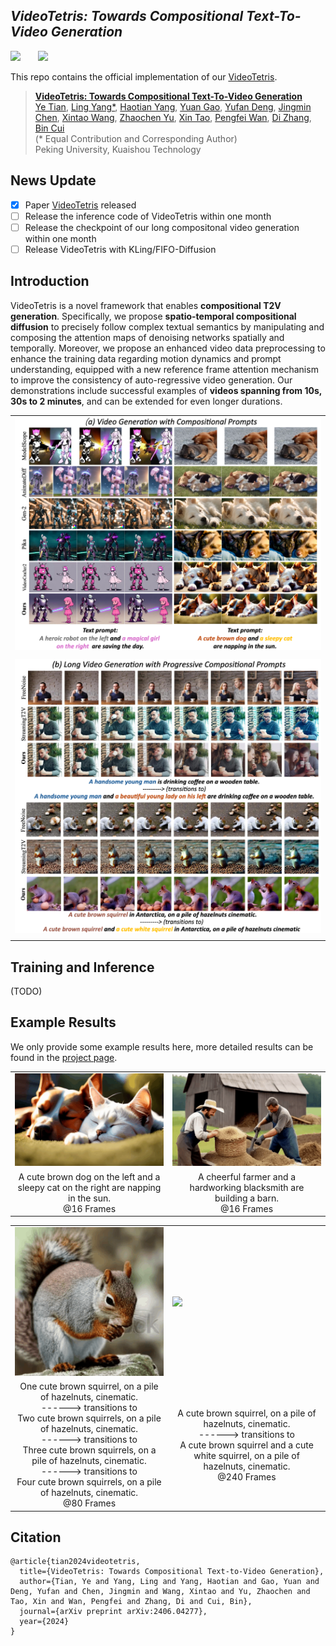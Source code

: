 ## ___***VideoTetris: Towards Compositional Text-To-Video Generation***___
<div align="left">
 <a href='https://arxiv.org/abs/2406.04277'><img src='https://img.shields.io/badge/arXiv-2406.04277-b31b1b.svg'></a> &nbsp;&nbsp;&nbsp;&nbsp;&nbsp;
 <a href='https://videotetris.github.io'><img src='https://img.shields.io/badge/Project-Page-Green'></a> &nbsp;&nbsp;&nbsp;&nbsp;&nbsp;

This repo contains the official implementation of our [VideoTetris](https://arxiv.org/abs/2406.04277).

> [**VideoTetris: Towards Compositional Text-To-Video Generation**](https://arxiv.org/abs/2406.04277)   
> [Ye Tian](https://scholar.google.com/citations?user=vUY_PIUAAAAJ&hl=en),
> [Ling Yang*](https://yangling0818.github.io), 
> [Haotian Yang](https://scholar.google.com/citations?user=LH71RGkAAAAJ&hl=en),
> [Yuan Gao](https://videotetris.github.io/),
> [Yufan Deng](https://videotetris.github.io/),
> [Jingmin Chen](https://videotetris.github.io/),
> [Xintao Wang](https://xinntao.github.io),
> [Zhaochen Yu](https://videotetris.github.io/),
> [Xin Tao](https://scholar.google.com/citations?user=sQ30WyUAAAAJ&hl=en),
> [Pengfei Wan](https://scholar.google.com/citations?user=P6MraaYAAAAJ&hl=en),
> [Di Zhang](https://openreview.net/profile?id=~Di_ZHANG3),
> [Bin Cui](https://cuibinpku.github.io/cuibin_cn.html)   
> (* Equal Contribution and Corresponding Author)
> <br>Peking University, Kuaishou Technology<br>

## News Update
- [x] Paper [VideoTetris](https://arxiv.org/abs/2406.04277) released 
- [ ] Release the inference code of VideoTetris within one month
- [ ] Release the checkpoint of our long compositonal video generation within one month
- [ ] Release VideoTetris with KLing/FIFO-Diffusion

## Introduction
VideoTetris is a novel framework that enables **compositional T2V generation**. Specifically, we propose **spatio-temporal compositional diffusion** to precisely follow complex textual semantics by manipulating and composing the attention maps of denoising networks spatially and temporally. Moreover, we propose an enhanced video data preprocessing to enhance the training data regarding motion dynamics and prompt understanding, equipped with a new reference frame attention mechanism to improve the consistency of auto-regressive video generation.  Our demonstrations include successful examples of **videos spanning from 10s, 30s to 2 minutes**, and can be extended for even longer durations.
<table class="center">
    <tr>
    <td width=100% style="border: none"><img src="assets/first.png" style="width:100%"></td>
    </tr>
    <tr>
    <td width="100%" style="border: none; text-align: center; word-wrap: break-word">
</td>
  </tr>
    <tr>
    <td width=100% style="border: none"><img src="assets/secondd.png" style="width:100%"></td>
    </tr>
    <tr>
    <td width="100%" style="border: none; text-align: center; word-wrap: break-word">
</td>
  </tr>
</table>




## Training and Inference
(TODO)

## Example Results
We only provide some example results here, more detailed results can be found in the [project page](https://videotetris.github.io/).
<table class="center">
    <tr>
    <td width=25% style="border: none"><img src="assets/cat_and_dog.gif" style="width:100%"></td>
    <td width=25% style="border: none"><img src="assets/farmer_and_blacksmith.gif" style="width:100%"></td>
  <tr>
    <td width="25%" style="border: none; text-align: center; word-wrap: break-word">A cute brown dog on the left and a sleepy cat on the right are napping in the sun. <br> @16 Frames</td>
    <td width="25%" style="border: none; text-align: center; word-wrap: break-word">A cheerful farmer and a hardworking blacksmith are building a barn. <br> @16 Frames</td>
  </tr>
</table>

<table class="center">
    <tr>
    <td width=35% style="border: none"><img src="assets/1234.gif" style="width:130%"></td>
    <td width=35% style="border: none"><img src="assets/brown2white.gif" style="width:130%"></td>
  <tr>
    <td width="35%" style="border: none; text-align: center; word-wrap: break-word">One cute brown squirrel, on a pile of hazelnuts, cinematic. <br> ------>  transitions to <br>
Two cute brown squirrels, on a pile of hazelnuts, cinematic. <br> ------>  transitions to <br>
Three cute brown squirrels, on a pile of hazelnuts, cinematic. <br> ------>  transitions to <br>
Four cute brown squirrels, on a pile of hazelnuts, cinematic. <br> 
 @80 Frames</td>
    <td width="35%" style="border: none; text-align: center; word-wrap: break-word">A cute brown squirrel, on a pile of hazelnuts, cinematic. <br> ------>  transitions to <br>
A cute brown squirrel and a cute white squirrel, on a pile of hazelnuts, cinematic.  <br>
 @240 Frames</td>
  </tr>
</table>






## Citation
```
@article{tian2024videotetris,
  title={VideoTetris: Towards Compositional Text-to-Video Generation},
  author={Tian, Ye and Yang, Ling and Yang, Haotian and Gao, Yuan and Deng, Yufan and Chen, Jingmin and Wang, Xintao and Yu, Zhaochen and Tao, Xin and Wan, Pengfei and Zhang, Di and Cui, Bin},
  journal={arXiv preprint arXiv:2406.04277},
  year={2024}
}
```
